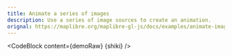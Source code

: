 ```yaml
---
title: Animate a series of images
description: Use a series of image sources to create an animation.
orignal: https://maplibre.org/maplibre-gl-js/docs/examples/animate-images/
---
```


<script lang="ts">
  import Demo from "./AnimateImages.svelte";
  import demoRaw from "./AnimateImages.svelte?raw";
  import CodeBlock from "../../CodeBlock.svelte";
  let { shiki } = $props();
</script>

<Demo />

<CodeBlock content={demoRaw} {shiki} />

